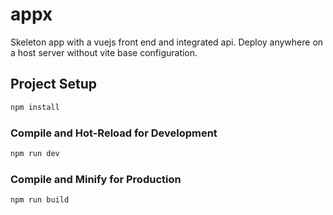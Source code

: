 # appx

Skeleton app with a vuejs front end and integrated api.  Deploy anywhere on a host server without vite base configuration.

## Project Setup

```sh
npm install
```

### Compile and Hot-Reload for Development

```sh
npm run dev
```

### Compile and Minify for Production

```sh
npm run build
```
